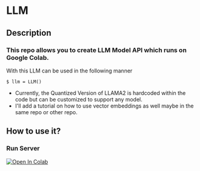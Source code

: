 # LLM

## Description
### This repo allows you to create LLM Model API which runs on Google Colab.

With this LLM can be used in the following manner
```
$ llm = LLM()
```

 - Currently, the Quantized Version of LLAMA2 is hardcoded within the code but can be customized to support any model. 
- I'll add a tutorial on how to use vector embeddings as well maybe in the same repo or other repo.

## How to use it?
### Run Server

<a target="_blank" href="https://colab.research.google.com/github/gaganmanku96/LLM/blob/main/notebook.ipynb">
  <img src="https://colab.research.google.com/assets/colab-badge.svg" alt="Open In Colab"/>
</a>
